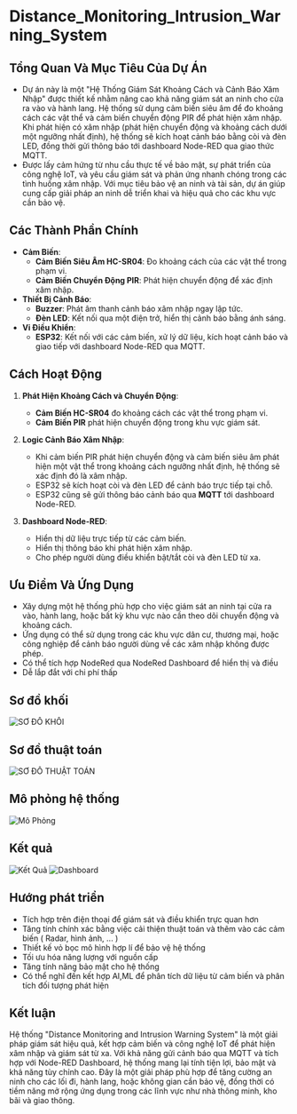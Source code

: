 # Distance_Monitoring_Intrusion_Warning_System

## Tổng Quan Và Mục Tiêu Của Dự Án
- Dự án này là một "Hệ Thống Giám Sát Khoảng Cách và Cảnh Báo Xâm Nhập" được thiết kế nhằm nâng cao khả năng giám sát an ninh cho cửa ra vào và hành lang. Hệ thống sử dụng cảm biến siêu âm để đo khoảng cách các vật thể và cảm biến chuyển động PIR để phát hiện xâm nhập. Khi phát hiện có xâm nhập (phát hiện chuyển động và khoảng cách dưới một ngưỡng nhất định), hệ thống sẽ kích hoạt cảnh báo bằng còi và đèn LED, đồng thời gửi thông báo tới dashboard Node-RED qua giao thức MQTT.
- Được lấy cảm hứng từ nhu cầu thực tế về bảo mật, sự phát triển của công nghệ IoT, và yêu cầu giám sát và phản ứng nhanh chóng trong các tình huống xâm nhập. Với mục tiêu bảo vệ an ninh và tài sản, dự án giúp cung cấp giải pháp an ninh dễ triển khai và hiệu quả cho các khu vực cần bảo vệ.

## Các Thành Phần Chính
- **Cảm Biến**:
  - **Cảm Biến Siêu Âm HC-SR04**: Đo khoảng cách của các vật thể trong phạm vi.
  - **Cảm Biến Chuyển Động PIR**: Phát hiện chuyển động để xác định xâm nhập.
- **Thiết Bị Cảnh Báo**:
  - **Buzzer**: Phát âm thanh cảnh báo xâm nhập ngay lập tức.
  - **Đèn LED**: Kết nối qua một điện trở, hiển thị cảnh báo bằng ánh sáng.
- **Vi Điều Khiển**:
  - **ESP32**: Kết nối với các cảm biến, xử lý dữ liệu, kích hoạt cảnh báo và giao tiếp với dashboard Node-RED qua MQTT.

## Cách Hoạt Động
1. **Phát Hiện Khoảng Cách và Chuyển Động**:
   - **Cảm Biến HC-SR04** đo khoảng cách các vật thể trong phạm vi.
   - **Cảm Biến PIR** phát hiện chuyển động trong khu vực giám sát.

2. **Logic Cảnh Báo Xâm Nhập**:
   - Khi cảm biến PIR phát hiện chuyển động và cảm biến siêu âm phát hiện một vật thể trong khoảng cách ngưỡng nhất định, hệ thống sẽ xác định đó là xâm nhập.
   - ESP32 sẽ kích hoạt còi và đèn LED để cảnh báo trực tiếp tại chỗ.
   - ESP32 cũng sẽ gửi thông báo cảnh báo qua **MQTT** tới dashboard Node-RED.

3. **Dashboard Node-RED**:
   - Hiển thị dữ liệu trực tiếp từ các cảm biến.
   - Hiển thị thông báo khi phát hiện xâm nhập.
   - Cho phép người dùng điều khiển bật/tắt còi và đèn LED từ xa.

## Ưu Điểm Và Ứng Dụng
   - Xây dựng một hệ thống phù hợp cho việc giám sát an ninh tại cửa ra vào, hành lang, hoặc bất kỳ khu vực nào cần theo dõi chuyển động và khoảng cách.
   - Ứng dụng có thể sử dụng trong các khu vực dân cư, thương mại, hoặc công nghiệp để cảnh báo người dùng về các xâm nhập không được phép.
   - Có thể tích hợp NodeRed qua NodeRed Dashboard để hiển thị và điều
   - Dễ lắp đắt với chi phí thấp

## Sơ đồ khối 
![SƠ ĐỒ KHỐI](images/My_BlockDiagram.png)

## Sơ đồ thuật toán
![SƠ ĐỒ THUẬT TOÁN](images/My_Flowchart.png)

## Mô phỏng hệ thống 
![Mô Phỏng](images/My_System_2.jpg)

## Kết quả  
![Kết Quả](images/My_System_1.jpg)
![Dashboard](images/My_NodeRed_Dashboard.png)

## Hướng phát triển
  - Tích hợp trên điện thoại để giám sát và điều khiển trực quan hơn
  - Tăng tính chính xác bằng việc cải thiện thuật toán và thêm vào các cảm biến ( Radar, hình ảnh, ... )
  - Thiết kế vỏ bọc mô hình hợp lí để bảo vệ hệ thống
  - Tối ưu hóa năng lượng với nguồn cấp
  - Tăng tính năng bảo mật cho hệ thống
  - Có thể nghĩ đến kết hợp AI,ML để phân tích dữ liệu từ cảm biến và phân tích đối tượng phát hiện

## Kết luận 
Hệ thống "Distance Monitoring and Intrusion Warning System" là một giải pháp giám sát hiệu quả, kết hợp cảm biến và công nghệ IoT để phát hiện xâm nhập và giám sát từ xa. Với khả năng gửi cảnh báo qua MQTT và tích hợp với Node-RED Dashboard, hệ thống mang lại tính tiện lợi, bảo mật và khả năng tùy chỉnh cao. Đây là một giải pháp phù hợp để tăng cường an ninh cho các lối đi, hành lang, hoặc không gian cần bảo vệ, đồng thời có tiềm năng mở rộng ứng dụng trong các lĩnh vực như nhà thông minh, kho bãi và giao thông.




